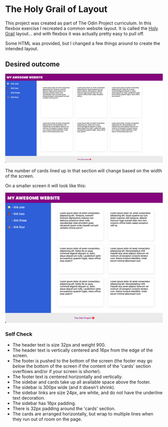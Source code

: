 # The Holy Grail of Layout

This project was created as part of The Odin Project curriculum. In this flexbox exercise I recreated a common website layout. It is called the [Holy Grail](https://www.google.com/search?q=holy+grail+layout&tbm=isch&sclient=img) layout... and with flexbox it was actually pretty easy to pull off.

Some HTML was provided, but I changed a few things around to create the intended layout.

## Desired outcome

![desired outcome](./desired-outcome.png)

The number of cards lined up in that section will change based on the width of the screen.

On a smaller screen it will look like this:

![smaller](./desired-outcome-smaller.png)

### Self Check
- The header text is size 32px and weight 900.
- The header text is vertically centered and 16px from the edge of the screen.
- The footer is pushed to the bottom of the screen (the footer may go _below_ the bottom of the screen if the content of the 'cards' section overflows and/or if your screen is shorter).
- The footer text is centered horizontally and vertically.
- The sidebar and cards take up all available space above the footer.
- The sidebar is 300px wide (and it doesn't shrink).
- The sidebar links are size 24px, are white, and do not have the underline text decoration.
- The sidebar has 16px padding.
- There is 32px padding around the 'cards' section.
- The cards are arranged horizontally, but wrap to multiple lines when they run out of room on the page.
